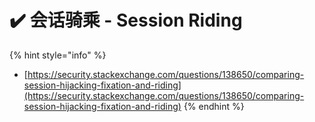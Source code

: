 # ✔️ 会话骑乘 - Session Riding

{% hint style="info" %}
* [https://security.stackexchange.com/questions/138650/comparing-session-hijacking-fixation-and-riding](https://security.stackexchange.com/questions/138650/comparing-session-hijacking-fixation-and-riding)
{% endhint %}
